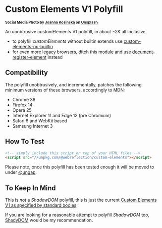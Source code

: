 # Custom Elements V1 Polyfill

<sup>**Social Media Photo by [Joanna Kosinska](https://unsplash.com/@joannakosinska) on [Unsplash](https://unsplash.com/)**</sup>

An unobtrusive customElements V1 polyfill, in about *~2K* all inclusive.

  * to polyfill _customElements_ without builtin extends use [custom-elements-no-builtin](https://github.com/WebReflection/custom-elements-no-builtin#readme) 
  * for even more legacy browsers, ditch this module and use [document-register-element](https://github.com/WebReflection/document-register-element#readme) instead


## Compatibility

The polyfill unobtrusively, and incrementally, patches the following minimum versions of these browsers, accordingly to MDN:

  * Chrome 38
  * Firefox 14
  * Opera 25
  * Internet Explorer 11 and Edge 12 (pre Chromium)
  * Safari 8 and WebKit based
  * Samsung Internet 3

## How To Test

```html
<!-- simply include this script on top of your HTML files -->
<script src="//unpkg.com/@webreflection/custom-elements"></script>
```

Please note, once this polyfill has been tested enough it will be moved to under [@ungap](https://github.com/ungap/).


## To Keep In Mind

This is *not* a _ShadowDOM_ polyfill, this is just the current [Custom Elements V1 as specified by standard bodies](https://html.spec.whatwg.org/multipage/custom-elements.html#custom-elements-api).

If you are looking for a reasonable attempt to polyfill _ShadowDOM_ too, [ShadyDOM](https://github.com/webcomponents/polyfills/tree/master/packages/shadydom#readme) would be my recommendation.
